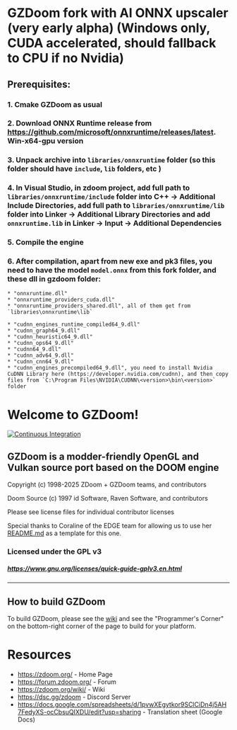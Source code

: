 # GZDoom fork with AI ONNX upscaler (very early alpha) (Windows only, CUDA accelerated, should fallback to CPU if no Nvidia)
## Prerequisites:
### 1. Cmake GZDoom as usual
### 2. Download ONNX Runtime release from https://github.com/microsoft/onnxruntime/releases/latest. Win-x64-gpu version
### 3. Unpack archive into `libraries/onnxruntime` folder (so this folder should have `include`, `lib` folders, etc )
### 4. In Visual Studio, in zdoom project, add full path to `libraries/onnxruntime/include` folder into C++ -> Additional Include Directories, add full path to `libraries/onnxruntime/lib` folder into Linker -> Additional Library Directories and add `onnxruntime.lib` in Linker -> Input -> Additional Dependencies
### 5. Compile the engine
### 6. After compilation, apart from new exe and pk3 files, you need to have the model `model.onnx` from this fork folder, and these dll in gzdoom folder:
	* "onnxruntime.dll"
	* "onnxruntime_providers_cuda.dll"
	* "onnxruntime_providers_shared.dll", all of them get from `libraries\onnxruntime\lib`

	* "cudnn_engines_runtime_compiled64_9.dll"
	* "cudnn_graph64_9.dll"
	* "cudnn_heuristic64_9.dll"
	* "cudnn_ops64_9.dll"
	* "cudnn64_9.dll"
	* "cudnn_adv64_9.dll"
	* "cudnn_cnn64_9.dll"
	* "cudnn_engines_precompiled64_9.dll", you need to install Nvidia CuDNN Library here (https://developer.nvidia.com/cudnn), and then copy files from `C:\Program Files\NVIDIA\CUDNN\<version>\bin\<version>` folder

# Welcome to GZDoom!

[![Continuous Integration](https://github.com/ZDoom/gzdoom/actions/workflows/continuous_integration.yml/badge.svg)](https://github.com/ZDoom/gzdoom/actions/workflows/continuous_integration.yml)

## GZDoom is a modder-friendly OpenGL and Vulkan source port based on the DOOM engine

Copyright (c) 1998-2025 ZDoom + GZDoom teams, and contributors

Doom Source (c) 1997 id Software, Raven Software, and contributors

Please see license files for individual contributor licenses

Special thanks to Coraline of the EDGE team for allowing us to use her [README.md](https://github.com/3dfxdev/EDGE/blob/master/README.md) as a template for this one.

### Licensed under the GPL v3
##### https://www.gnu.org/licenses/quick-guide-gplv3.en.html
---

## How to build GZDoom

To build GZDoom, please see the [wiki](https://zdoom.org/wiki/) and see the "Programmer's Corner" on the bottom-right corner of the page to build for your platform.

# Resources
- https://zdoom.org/ - Home Page
- https://forum.zdoom.org/ - Forum
- https://zdoom.org/wiki/ - Wiki
- https://dsc.gg/zdoom - Discord Server
- https://docs.google.com/spreadsheets/d/1pvwXEgytkor9SClCiDn4j5AH7FedyXS-ocCbsuQIXDU/edit?usp=sharing - Translation sheet (Google Docs)
